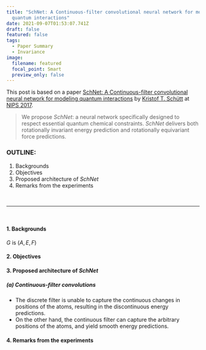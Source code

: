 ```yaml
---
title: "SchNet: A Continuous-filter convolutional neural network for modeling
  quantum interactions"
date: 2021-09-07T01:53:07.741Z
draft: false
featured: false
tags:
  - Paper Summary
  - Invariance
image:
  filename: featured
  focal_point: Smart
  preview_only: false
---
```

This post is based on a paper [SchNet: A Continuous-filter convolutional neural network for modeling quantum interactions](https://papers.nips.cc/paper/2017/file/303ed4c69846ab36c2904d3ba8573050-Paper.pdf) by [Kristof T. Schütt](https://scholar.google.de/citations?user=0e49RfgAAAAJ) at [NIPS 2017](https://papers.nips.cc/paper/2017).

> We propose _SchNet_: a neural network specifically designed to respect essential quantum chemical constraints. _SchNet_ delivers both rotationally invariant energy prediction and rotationally equivariant force predictions.

### OUTLINE:
1. Backgrounds
2. Objectives
3. Proposed architecture of _SchNet_
4. Remarks from the experiments

<br>

---

<br>  

#### 1. Backgrounds
$G$ is $(A,E,F)$

#### 2. Objectives

#### 3. Proposed architecture of _SchNet_
##### (a) Continuous-filter convolutions
- The discrete filter is unable to capture the continuous changes in positions of the atoms, resulting in the discontinuous energy predictions.
- On the other hand, the continuous filter can capture the arbitrary positions of the atoms, and yield smooth energy predictions.

#### 4. Remarks from the experiments
